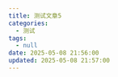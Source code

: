 ```yaml
---
title: 测试文章5
categories:
  - 测试
tags:
  - null
date: 2025-05-08 21:56:00
updated: 2025-05-08 21:57:00
---
```

